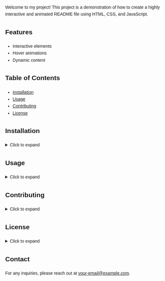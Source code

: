 # My Awesome Project

Welcome to my project! This project is a demonstration of how to create a highly interactive and animated README file using HTML, CSS, and JavaScript.

## Features
- Interactive elements
- Hover animations
- Dynamic content

## Table of Contents
- [Installation](#installation)
- [Usage](#usage)
- [Contributing](#contributing)
- [License](#license)

## Installation
<details>
  <summary>Click to expand</summary>
  <div class="animated-section">
    <p>To install this project, follow these steps:</p>
    <pre><code>git clone https://github.com/yourusername/your-repo.git
cd your-repo
npm install</code></pre>
  </div>
</details>

## Usage
<details>
  <summary>Click to expand</summary>
  <div class="animated-section">
    <p>To use this project, run the following command:</p>
    <pre><code>npm start</code></pre>
  </div>
</details>

## Contributing
<details>
  <summary>Click to expand</summary>
  <div class="animated-section">
    <p>To contribute to this project, please fork the repository and create a pull request.</p>
  </div>
</details>

## License
<details>
  <summary>Click to expand</summary>
  <div class="animated-section">
    <p>This project is licensed under the MIT License.</p>
  </div>
</details>

## Contact
For any inquiries, please reach out at [your-email@example.com](mailto:your-email@example.com).

<style>
  /* Add some basic styling */
  body {
    font-family: Arial, sans-serif;
    line-height: 1.6;
  }

  h1 {
    text-align: center;
    animation: fadeIn 2s ease-in-out;
  }

  .animated-section {
    animation: slideDown 0.5s ease-in-out;
  }

  @keyframes fadeIn {
    from {
      opacity: 0;
    }
    to {
      opacity: 1;
    }
  }

  @keyframes slideDown {
    from {
      max-height: 0;
      opacity: 0;
    }
    to {
      max-height: 100%;
      opacity: 1;
    }
  }

  /* Hover animations */
  details[open] summary {
    color: #007BFF;
    cursor: pointer;
  }

  summary:hover {
    color: #0056b3;
  }
</style>

<script>
  document.addEventListener('DOMContentLoaded', function() {
    const details = document.querySelectorAll('details');
    details.forEach(detail => {
      detail.addEventListener('toggle', function() {
        if (this.open) {
          this.querySelector('.animated-section').style.maxHeight = this.querySelector('.animated-section').scrollHeight + 'px';
        } else {
          this.querySelector('.animated-section').style.maxHeight = '0';
        }
      });
    });
  });
</script>

